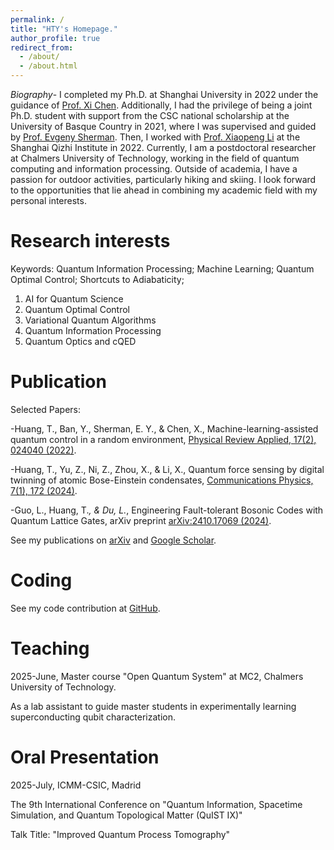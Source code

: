 ```yaml
---
permalink: /
title: "HTY's Homepage."
author_profile: true
redirect_from: 
  - /about/
  - /about.html
---
```



 

*Biography*- I completed my Ph.D. at Shanghai University in 2022 under the guidance of [Prof. Xi Chen](https://scholar.google.com/citations?user=RFDBl4kAAAAJ&hl=en). Additionally, I had the privilege of being a joint Ph.D. student with support from the CSC national scholarship at the University of Basque Country in 2021, where I was supervised and guided by [Prof. Evgeny Sherman](https://www.ehu.eus/en/web/quinst/people/-/asset_publisher/Jxs3/content/evgeny-sherman-ikerbasque-research-professor). Then, I worked with [Prof. Xiaopeng Li](https://scholar.google.com/citations?user=p7i5fNoAAAAJ&hl=en) at the Shanghai Qizhi Institute in 2022. Currently, I am a postdoctoral researcher at Chalmers University of Technology, working in the field of quantum computing and information processing. Outside of academia, I have a passion for outdoor activities, particularly hiking and skiing. I look forward to the opportunities that lie ahead in combining my academic field with my personal interests.
 

**Research interests**
======
Keywords: Quantum Information Processing; Machine Learning; Quantum Optimal Control; Shortcuts to Adiabaticity; 
 
1. AI for Quantum Science
2. Quantum Optimal Control
3. Variational Quantum Algorithms
4. Quantum Information Processing
5. Quantum Optics and cQED

**Publication**
======
Selected Papers:

-Huang, T., Ban, Y., Sherman, E. Y., & Chen, X., Machine-learning-assisted quantum control in a random environment, [Physical Review Applied, 17(2), 024040 (2022)](https://journals.aps.org/prapplied/abstract/10.1103/PhysRevApplied.17.024040).

-Huang, T., Yu, Z., Ni, Z., Zhou, X., & Li, X., Quantum force sensing by digital twinning of atomic Bose-Einstein condensates, [Communications Physics, 7(1), 172 (2024)](https://www.nature.com/articles/s42005-024-01662-1).

-Guo, L., Huang, T.*, & Du, L.*, Engineering Fault-tolerant Bosonic Codes with Quantum Lattice Gates, arXiv preprint [arXiv:2410.17069 (2024)](https://arxiv.org/abs/2410.17069).

See my publications on [arXiv](https://arxiv.org/a/huang_t_1.html) and [Google Scholar](https://scholar.google.com/citations?user=vv4y1KcAAAAJ&hl=en).

**Coding**
======

See my code contribution at [GitHub](https://github.com/huangtangy).

**Teaching**
======

2025-June, Master course "Open Quantum System" at MC2, Chalmers University of Technology.

As a lab assistant to guide master students in experimentally learning superconducting qubit characterization.

**Oral Presentation**
======

2025-July,  ICMM-CSIC, Madrid

The 9th International Conference on "Quantum Information, Spacetime Simulation, and Quantum Topological Matter (QuIST IX)"

Talk Title:  "Improved Quantum Process Tomography"

 